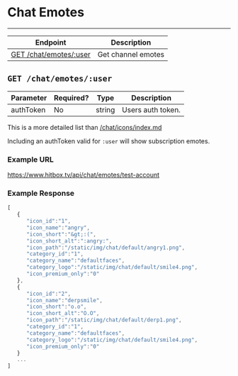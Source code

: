 # Chat Emotes
***

| Endpoint | Description |
| ---- | --------------- |
| [GET /chat/emotes/:user](/chat/emotes/index.md#get-exampleapi) | Get channel emotes |

## `GET /chat/emotes/:user`

| Parameter | Required? | Type | Description |
| ---- | ----- | ---- | ----- |
| authToken | No | string | Users auth token. | 

This is a more detailed list than [/chat/icons/index.md](/chat/icons/index.md)

Including an authToken valid for `:user` will show subscription emotes.

### Example URL

https://www.hitbox.tv/api/chat/emotes/test-account

### Example Response 

```javascript
[
   {
      "icon_id":"1",
      "icon_name":"angry",
      "icon_short":"&gt;:(",
      "icon_short_alt":":angry:",
      "icon_path":"/static/img/chat/default/angry1.png",
      "category_id":"1",
      "category_name":"defaultfaces",
      "category_logo":"/static/img/chat/default/smile4.png",
      "icon_premium_only":"0"
   },
   {
      "icon_id":"2",
      "icon_name":"derpsmile",
      "icon_short":"o.o",
      "icon_short_alt":"O.O",
      "icon_path":"/static/img/chat/default/derp1.png",
      "category_id":"1",
      "category_name":"defaultfaces",
      "category_logo":"/static/img/chat/default/smile4.png",
      "icon_premium_only":"0"
   }
   ...
]
```
